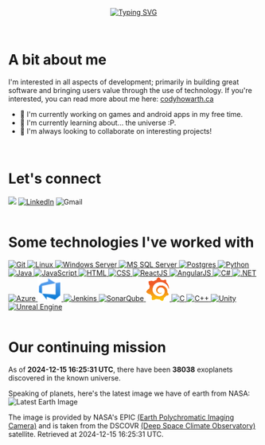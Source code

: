 <p align="center">
  <a href="https://codyhowarth.ca"><img
      src="https://readme-typing-svg.demolab.com?font=Fira+Code&pause=1000&center=true&vCenter=true&multiline=true&width=450&height=100&lines=Hi+There!+I'm+Cody+Howarth;Software+Developer;Builder+and+Tinkerer"
      alt="Typing SVG" /></a>
</p>

<br />

<h1>A bit about me</h1>

<div>
  <p>
    I'm interested in all aspects of development; primarily in building great software and bringing users value
    through the use of technology. If you're interested, you can read more about me here: <a
      href="https://codyhowarth.ca">codyhowarth.ca</a>
  </p>


  <ul>
    <li>🔭 I'm currently working on games and android apps in my free time.</li>
    <li>🌱 I'm currently learning about... the universe :P.</li>
    <li>👯 I'm always looking to collaborate on interesting projects!</li>
  </ul>


</div>

<br />

<h1>Let's connect</h1>

<div>
  <a target="_blank" href="https://codyhowarth.ca"><img
      src="https://img.shields.io/badge/-WEB-FF4088?style=for-the-badge&logo=Hugo&logoColor=white"></img></a>
  <a target="_blank" href="https://linkedin.com/in/codyhowarth"><img
      src="https://img.shields.io/badge/linkedin-%230077B5.svg?style=for-the-badge&logo=linkedin&logoColor=white"
      alt="LinkedIn"></a>
  <a target="_blank" mailto="codyhowarth@gmail.com"><img
      src="https://img.shields.io/badge/gmail-%23D14836.svg?style=for-the-badge&logo=gmail&logoColor=white"
      alt="Gmail"></a>
</div>

<br />

<h1>Some technologies I've worked with</h1>

<div>
  <a target="_blank" href="https://git-scm.com/">
    <img src="https://upload.wikimedia.org/wikipedia/commons/e/e0/Git-logo.svg" alt="Git" width=48 height=48>
  </a>
  <a target="_blank" href="https://www.linux.org/">
    <img src="https://upload.wikimedia.org/wikipedia/commons/a/af/Tux.png" alt="Linux" width=48 height=48>
  </a>
  <a target="_blank" href="https://www.microsoft.com/en-us/windows-server">
    <img
      src="https://upload.wikimedia.org/wikipedia/commons/thumb/8/87/Windows_logo_-_2021.svg/512px-Windows_logo_-_2021.svg.png"
      alt="Windows Server" width=48 height=48>
  </a>
  <a target="_blank" href="https://www.microsoft.com/en-us/sql-server">
    <img src="https://img.icons8.com/?size=100&id=laYYF3dV0Iew&format=png&color=000000" alt="MS SQL Server" width=48
      height=48>
  </a>
  <a target="_blank" href="https://www.postgresql.org/">
    <img src="https://upload.wikimedia.org/wikipedia/commons/2/29/Postgresql_elephant.svg" alt="Postgres" width=48
      height=48>
  </a>
  <a target="_blank" href="https://www.python.org/">
    <img src="https://upload.wikimedia.org/wikipedia/commons/c/c3/Python-logo-notext.svg" alt="Python" width=48
      height=48>
  </a>
  <a target="_blank" href="https://www.java.com/">
    <img src="https://upload.wikimedia.org/wikipedia/en/3/30/Java_programming_language_logo.svg" alt="Java" width=48
      height=48>
  </a>
  <a target="_blank" href="https://developer.mozilla.org/en-US/docs/Web/JavaScript">
    <img src="https://upload.wikimedia.org/wikipedia/commons/6/6a/JavaScript-logo.png" alt="JavaScript" width=48
      height=48>
  </a>
  <a target="_blank" href="https://developer.mozilla.org/en-US/docs/Web/HTML">
    <img src="https://upload.wikimedia.org/wikipedia/commons/6/61/HTML5_logo_and_wordmark.svg" alt="HTML" width=48
      height=48>
  </a>
  <a target="_blank" href="https://developer.mozilla.org/en-US/docs/Web/CSS">
    <img src="https://upload.wikimedia.org/wikipedia/commons/d/d5/CSS3_logo_and_wordmark.svg" alt="CSS" width=48
      height=48>
  </a>
  <a target="_blank" href="https://reactjs.org/">
    <img src="https://upload.wikimedia.org/wikipedia/commons/a/a7/React-icon.svg" alt="ReactJS" width=48 height=48>
  </a>
  <a target="_blank" href="https://angular.io/">
    <img src="https://upload.wikimedia.org/wikipedia/commons/c/cf/Angular_full_color_logo.svg" alt="AngularJS" width=48
      height=48>
  </a>
  <a target="_blank" href="https://learn.microsoft.com/en-us/dotnet/csharp/">
    <img src="https://upload.wikimedia.org/wikipedia/commons/4/4f/Csharp_Logo.png" alt="C#" width=48 height=48>
  </a>
  <a target="_blank" href="https://dotnet.microsoft.com/">
    <img src="https://upload.wikimedia.org/wikipedia/commons/7/7d/Microsoft_.NET_logo.svg" alt=".NET" width=48
      height=48>
  </a>
  <a target="_blank" href="https://azure.microsoft.com/">
    <img src="https://upload.wikimedia.org/wikipedia/commons/a/a8/Microsoft_Azure_Logo.svg" alt="Azure" width=48
      height=48>
  </a>
  <a target="_blank" href="https://azure.microsoft.com/en-us/products/devops">
    <img
      src="https://raw.githubusercontent.com/loryanstrant/MicrosoftCloudLogos/26c8acf43d9f883f6127ccd024728759879edf17/Azure/devops/10261-icon-service-Azure-DevOps.svg"
      alt="Azure DevOps" width=48 height=48>
  </a>
  <a target="_blank" href="https://www.jenkins.io/">
    <img src="https://upload.wikimedia.org/wikipedia/commons/e/e9/Jenkins_logo.svg" alt="Jenkins" width=48 height=48>
  </a>
  <a target="_blank" href="https://www.sonarqube.org/">
    <img
      src="https://assets-eu-01.kc-usercontent.com/7630306f-9a2f-018d-2726-3ef76ef712f4/8e59bcad-6e39-41dc-abd9-a0e251e8d63f/Sonar%20%282%29.svg?w=128&h=32&auto=format&fit=clip"
      alt="SonarQube" width=48 height=48>
  </a>
  <a target="_blank" href="https://grafana.com/">
    <img src="https://raw.githubusercontent.com/grafana/grafana/refs/heads/main/public/img/grafana_icon.svg"
      alt="Grafana" width=48 height=48>
  </a>
  <a target="_blank" href="https://en.wikipedia.org/wiki/C_(programming_language)">
    <img src="https://upload.wikimedia.org/wikipedia/commons/1/19/C_Logo.png" alt="C" width=48 height=48>
  </a>
  <a target="_blank" href="https://en.wikipedia.org/wiki/C%2B%2B">
    <img src="https://upload.wikimedia.org/wikipedia/commons/1/18/ISO_C%2B%2B_Logo.svg" alt="C++" width=48 height=48>
  </a>
  <a target="_blank" href="https://unity.com/">
    <img src="https://cdn.sanity.io/images/fuvbjjlp/production/2495ab2daae11fd3ed5d6b84477d513869f9a1b4-89x100.png"
      alt="Unity" width=48 height=48>
  </a>
  <a target="_blank" href="https://www.unrealengine.com/">
    <img src="https://cdn2.unrealengine.com/ue-logotype-2023-vertical-white-1686x2048-bbfded26daa7.png"
      alt="Unreal Engine" width=48 height=48>
  </a>

</div>


<br />

<h1>Our continuing mission</h1>

<p>As of <strong>2024-12-15 16:25:31 UTC</strong>, there have been <strong>38038</strong> exoplanets
  discovered in the known universe.</p>
<p>Speaking of planets, here's the latest image we have of earth from NASA:
  <img src="https://epic.gsfc.nasa.gov/archive/natural/2024/12/14/png/epic_1b_20241214004554.png" alt="Latest Earth Image" style="width: 400px; height: 400px;">
</p>
<p>The image is provided by NASA's EPIC <a href="https://epic.gsfc.nasa.gov/about/epic.html">(Earth
    Polychromatic
    Imaging Camera)</a> and is taken from the DSCOVR <a href="https://science.nasa.gov/mission/dscovr">(Deep
    Space
    Climate Observatory)</a> satellite. Retrieved at 2024-12-15 16:25:31 UTC.</p>